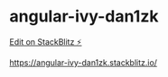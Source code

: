 # angular-ivy-dan1zk

[Edit on StackBlitz ⚡️](https://stackblitz.com/edit/angular-ivy-dan1zk)

https://angular-ivy-dan1zk.stackblitz.io/
